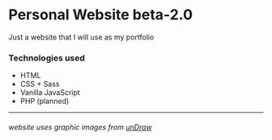 # Personal Website beta-2.0
 
Just a website that I will use as my portfolio

### Technologies used
- HTML
- CSS + Sass
- Vanilla JavaScript
- PHP (planned)

---

###### *website uses graphic images from [unDraw](https://undraw.co/)*